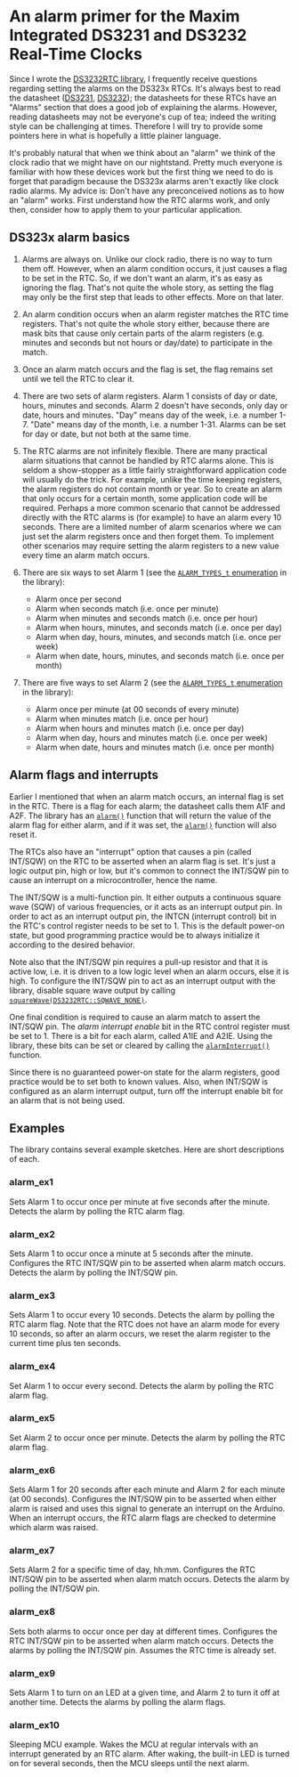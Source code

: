 # An alarm primer for the Maxim Integrated DS3231 and DS3232 Real-Time Clocks

Since I wrote the [DS3232RTC library](https://github.com/JChristensen/DS3232RTC), I frequently receive questions regarding setting the alarms on the DS323x RTCs. It's always best to read the datasheet ([DS3231](https://datasheets.maximintegrated.com/en/ds/DS3231.pdf), [DS3232](https://datasheets.maximintegrated.com/en/ds/DS3232.pdf)); the datasheets for these RTCs have an "Alarms" section that does a good job of explaining the alarms. However, reading datasheets may not be everyone's cup of tea; indeed the writing style can be challenging at times. Therefore I will try to provide some pointers here in what is hopefully a little plainer language.

It's probably natural that when we think about an "alarm" we think of the clock radio that we might have on our nightstand. Pretty much everyone is familiar with how these devices work but the first thing we need to do is forget that paradigm because the DS323x alarms aren't exactly like clock radio alarms. My advice is: Don't have any preconceived notions as to how an "alarm" works. First understand how the RTC alarms work, and only then, consider how to apply them to your particular application.

## DS323x alarm basics

1. Alarms are always on. Unlike our clock radio, there is no way to turn them off. However, when an alarm condition occurs, it just causes a flag to be set in the RTC. So, if we don't want an alarm, it's as easy as ignoring the flag. That's not quite the whole story, as setting the flag may only be the first step that leads to other effects. More on that later.

2. An alarm condition occurs when an alarm register matches the RTC time registers. That's not quite the whole story either, because there are mask bits that cause only certain parts of the alarm registers (e.g. minutes and seconds but not hours or day/date) to participate in the match.

3. Once an alarm match occurs and the flag is set, the flag remains set until we tell the RTC to clear it.

4. There are two sets of alarm registers. Alarm 1 consists of day or date, hours, minutes and seconds. Alarm 2 doesn't have seconds, only day or date, hours and minutes. "Day" means day of the week, i.e. a number 1-7. "Date" means day of the month, i.e. a number 1-31. Alarms can be set for day or date, but not both at the same time.

5. The RTC alarms are not infinitely flexible. There are many practical alarm situations that cannot be handled by RTC alarms alone. This is seldom a show-stopper as a little fairly straightforward application code will usually do the trick. For example, unlike the time keeping registers, the alarm registers do not contain month or year. So to create an alarm that only occurs for a certain month, some application code will be required. Perhaps a more common scenario that cannot be addressed directly with the RTC alarms is (for example) to have an alarm every 10 seconds. There are a limited number of alarm scenarios where we can just set the alarm registers once and then forget them. To implement other scenarios may require setting the alarm registers to a new value every time an alarm match occurs.

6. There are six ways to set Alarm 1 (see the [`ALARM_TYPES_t` enumeration](https://github.com/JChristensen/DS3232RTC#alarm_types_t) in the library):
    * Alarm once per second
    * Alarm when seconds match (i.e. once per minute)
    * Alarm when minutes and seconds match (i.e. once per hour)
    * Alarm when hours, minutes, and seconds match (i.e. once per day)
    * Alarm when day, hours, minutes, and seconds match (i.e. once per week)
    * Alarm when date, hours, minutes, and seconds match (i.e. once per month)

7. There are five ways to set Alarm 2 (see the [`ALARM_TYPES_t` enumeration](https://github.com/JChristensen/DS3232RTC#alarm_types_t) in the library):
    * Alarm once per minute (at 00 seconds of every minute)
    * Alarm when minutes match (i.e. once per hour)
    * Alarm when hours and minutes match (i.e. once per day)
    * Alarm when day, hours and minutes match (i.e. once per week)
    * Alarm when date, hours and minutes match (i.e. once per month)

## Alarm flags and interrupts
Earlier I mentioned that when an alarm match occurs, an internal flag is set in the RTC. There is a flag for each alarm; the datasheet calls them A1F and A2F. The library has an [`alarm()`](https://github.com/JChristensen/DS3232RTC#alarmbyte-alarmnumber) function that will return the value of the alarm flag for either alarm, and if it was set, the [`alarm()`](https://github.com/JChristensen/DS3232RTC#alarmbyte-alarmnumber) function will also reset it.

The RTCs also have an "interrupt" option that causes a pin (called INT/SQW) on the RTC to be asserted when an alarm flag is set. It's just a logic output pin, high or low, but it's common to connect the INT/SQW pin to cause an interrupt on a microcontroller, hence the name.

The INT/SQW is a multi-function pin. It either outputs a continuous square wave (SQW) of various frequencies, or it acts as an interrupt output pin. In order to act as an interrupt output pin, the INTCN (interrupt control) bit in the RTC's control register needs to be set to 1. This is the default power-on state, but good programming practice would be to always initialize it according to the desired behavior.

Note also that the INT/SQW pin requires a pull-up resistor and that it is active low, i.e. it is driven to a low logic level when an alarm occurs, else it is high. To configure the INT/SQW pin to act as an interrupt output with the library, disable square wave output by calling [`squareWave(DS3232RTC::SQWAVE_NONE)`](https://github.com/JChristensen/DS3232RTC#squarewavesqwave_freqs_t-freq).

One final condition is required to cause an alarm match to assert the INT/SQW pin. The *alarm interrupt enable* bit in the RTC control register must be set to 1. There is a bit for each alarm, called A1IE and A2IE. Using the library, these bits can be set or cleared by calling the [`alarmInterrupt()`](https://github.com/JChristensen/DS3232RTC#alarminterruptbyte-alarmnumber-boolean-alarmenabled) function.

Since there is no guaranteed power-on state for the alarm registers, good practice would be to set both to known values. Also, when INT/SQW is configured as an alarm interrupt output, turn off the interrupt enable bit for an alarm that is not being used.

## Examples
The library contains several example sketches. Here are short descriptions of each.

### alarm_ex1
Sets Alarm 1 to occur once per minute at five seconds after the minute. Detects the alarm by polling the RTC alarm flag.

### alarm_ex2
Sets Alarm 1 to occur once a minute at 5 seconds after the minute. Configures the RTC INT/SQW pin to be asserted when alarm match occurs. Detects the alarm by polling the INT/SQW pin.

### alarm_ex3
Sets Alarm 1 to occur every 10 seconds. Detects the alarm by polling the RTC alarm flag. Note that the RTC does not have an alarm mode for every 10 seconds, so after an alarm occurs, we reset the alarm register to the current time plus ten seconds.

### alarm_ex4
Set Alarm 1 to occur every second. Detects the alarm by polling the RTC alarm flag.

### alarm_ex5
Set Alarm 2 to occur once per minute. Detects the alarm by polling the RTC alarm flag.

### alarm_ex6
Sets Alarm 1 for 20 seconds after each minute and Alarm 2 for each minute (at 00 seconds). Configures the INT/SQW pin to be asserted when either alarm is raised and uses this signal to generate an interrupt on the Arduino. When an interrupt occurs, the RTC alarm flags are checked to determine which alarm was raised.

### alarm_ex7
Sets Alarm 2 for a specific time of day, hh:mm. Configures the RTC INT/SQW pin to be asserted when alarm match occurs. Detects the alarm by polling the INT/SQW pin.

### alarm_ex8
Sets both alarms to occur once per day at different times. Configures the RTC INT/SQW pin to be asserted when alarm match occurs. Detects the alarms by polling the INT/SQW pin. Assumes the RTC time is already set.

### alarm_ex9
Sets Alarm 1 to turn on an LED at a given time, and Alarm 2 to turn it off at another time. Detects the alarms by polling the alarm flags.

### alarm_ex10
Sleeping MCU example. Wakes the MCU at regular intervals with an interrupt generated by an RTC alarm. After waking, the built-in LED is turned on for several seconds, then the MCU sleeps until the next alarm.
